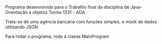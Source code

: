 Programa desenvolvido para o Trabalho final da disciplina de Java- Orientação a objetos Turma 1331 - ADA

Trata-se de uma agência bancária com funções simples, e mock de dados utilizando JSON

Para rodar o programa, rode a classe MainProgram
